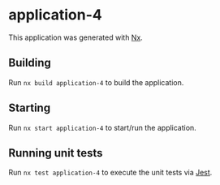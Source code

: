 # application-4

This application was generated with [Nx](https://nx.dev).

## Building

Run `nx build application-4` to build the application.

## Starting

Run `nx start application-4` to start/run the application.

## Running unit tests

Run `nx test application-4` to execute the unit tests via [Jest](https://jestjs.io).

